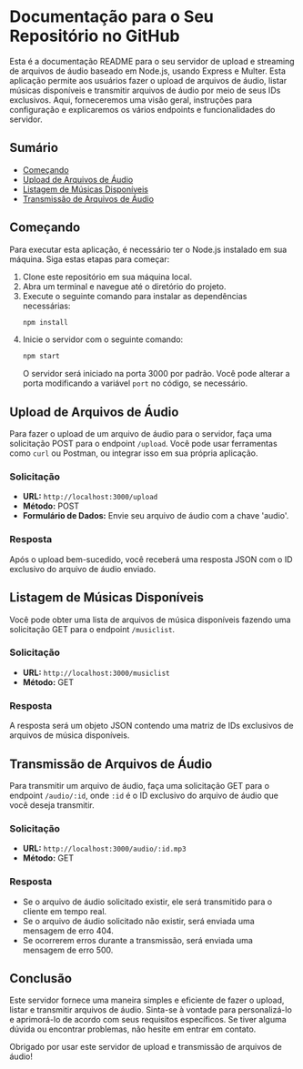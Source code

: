 ﻿# Documentação para o Seu Repositório no GitHub

Esta é a documentação README para o seu servidor de upload e streaming de arquivos de áudio baseado em Node.js, usando Express e Multer. Esta aplicação permite aos usuários fazer o upload de arquivos de áudio, listar músicas disponíveis e transmitir arquivos de áudio por meio de seus IDs exclusivos. Aqui, forneceremos uma visão geral, instruções para configuração e explicaremos os vários endpoints e funcionalidades do servidor.

## Sumário
- [Começando](#começando)
- [Upload de Arquivos de Áudio](#upload-de-arquivos-de-áudio)
- [Listagem de Músicas Disponíveis](#listagem-de-músicas-disponíveis)
- [Transmissão de Arquivos de Áudio](#transmissão-de-arquivos-de-áudio)

## Começando
Para executar esta aplicação, é necessário ter o Node.js instalado em sua máquina. Siga estas etapas para começar:

1. Clone este repositório em sua máquina local.
2. Abra um terminal e navegue até o diretório do projeto.
3. Execute o seguinte comando para instalar as dependências necessárias:
   ```bash
   npm install
   ```
4. Inicie o servidor com o seguinte comando:
   ```bash
   npm start
   ```
   O servidor será iniciado na porta 3000 por padrão. Você pode alterar a porta modificando a variável `port` no código, se necessário.

## Upload de Arquivos de Áudio
Para fazer o upload de um arquivo de áudio para o servidor, faça uma solicitação POST para o endpoint `/upload`. Você pode usar ferramentas como `curl` ou Postman, ou integrar isso em sua própria aplicação.

### Solicitação
- **URL:** `http://localhost:3000/upload`
- **Método:** POST
- **Formulário de Dados:** Envie seu arquivo de áudio com a chave 'audio'.

### Resposta
Após o upload bem-sucedido, você receberá uma resposta JSON com o ID exclusivo do arquivo de áudio enviado.

## Listagem de Músicas Disponíveis
Você pode obter uma lista de arquivos de música disponíveis fazendo uma solicitação GET para o endpoint `/musiclist`.

### Solicitação
- **URL:** `http://localhost:3000/musiclist`
- **Método:** GET

### Resposta
A resposta será um objeto JSON contendo uma matriz de IDs exclusivos de arquivos de música disponíveis.

## Transmissão de Arquivos de Áudio
Para transmitir um arquivo de áudio, faça uma solicitação GET para o endpoint `/audio/:id`, onde `:id` é o ID exclusivo do arquivo de áudio que você deseja transmitir.

### Solicitação
- **URL:** `http://localhost:3000/audio/:id.mp3`
- **Método:** GET

### Resposta
- Se o arquivo de áudio solicitado existir, ele será transmitido para o cliente em tempo real.
- Se o arquivo de áudio solicitado não existir, será enviada uma mensagem de erro 404.
- Se ocorrerem erros durante a transmissão, será enviada uma mensagem de erro 500.

## Conclusão
Este servidor fornece uma maneira simples e eficiente de fazer o upload, listar e transmitir arquivos de áudio. Sinta-se à vontade para personalizá-lo e aprimorá-lo de acordo com seus requisitos específicos. Se tiver alguma dúvida ou encontrar problemas, não hesite em entrar em contato.

Obrigado por usar este servidor de upload e transmissão de arquivos de áudio!
